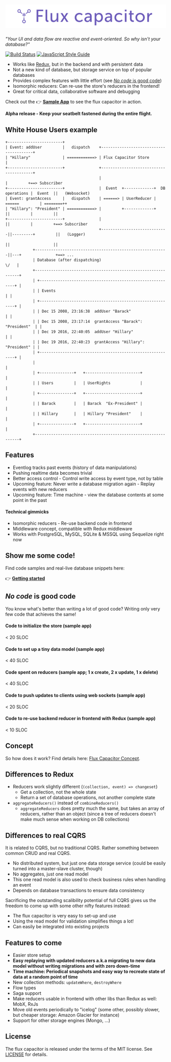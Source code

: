 # ![Flux Capacitor](./flux-capacitor/media/logo-big.png)

*"Your UI and data flow are reactive and event-oriented. So why isn't your database?"*

[![Build Status](https://travis-ci.org/flux-capacitor/flux-capacitor.svg?branch=master)](https://travis-ci.org/flux-capacitor/flux-capacitor)
[![JavaScript Style Guide](https://img.shields.io/badge/code%20style-standard-brightgreen.svg)](http://standardjs.com/)

- Works like <a href="https://github.com/reactjs/redux" rel="nofollow">Redux</a>, but in the backend and with persistent data
- Not a new kind of database, but storage service on top of popular databases
- Provides complex features with little effort (see [*No code* is good code](#no-code-is-good-code))
- Isomorphic reducers: Can re-use the store's reducers in the frontend!
- Great for critical data, collaborative software and debugging

Check out the 👉 [**Sample App**](https://flux-capacitor-notes.now.sh/) to see the flux capacitor in action.

**Alpha release - Keep your seatbelt fastened during the entire flight.**


## White House Users example

```
+------------------------+
| Event: addUser         |   dispatch    +----------------------------------------+
| "Hillary"              | ============> | Flux Capacitor Store                   |
+------------------------+               +----------------------------------------+        
                                         |                                        |         +==> Subscriber
+------------------------+               |  Event  +-------------+  DB operations |  Event  ||   (Websocket)
| Event: grantAccess     |   dispatch    | ======> | UserReducer | ======         | ========++
| "Hillary": "President" | ============> |         +-------------+     ||         |         ||
+------------------------+               |                             ||         |         +==> Subscriber
                                         +-----------------------------||---------+         ||   (Logger)
                                                                       ||                   ||
            +----------------------------------------------------------||---+               +==> ...
            | Database (after dispatching)                             \/   |
            +---------------------------------------------------------------+
            | +-----------------------------------------------------------+ |
            | | Events                                                    | |
            | +-----------------------------------------------------------+ |
            | | Dec 15 2008, 23:16:38  addUser "Barack"                   | |
            | | Dec 15 2008, 23:17:14  grantAccess "Barack": "President"  | |
            | | Dec 19 2016, 22:40:05  addUser "Hillary"                  | |
            | | Dec 19 2016, 22:40:23  grantAccess "Hillary": "President" | |
            | +-----------------------------------------------------------+ |
            |                                                               |
            | +---------------+   +------------------------+                |
            | | Users         |   | UserRights             |                |
            | +---------------+   +------------------------+                |
            | | Barack        |   | Barack  "Ex-President" |                |
            | | Hillary       |   | Hillary "President"    |                |
            | +---------------+   +------------------------+                |
            +---------------------------------------------------------------+
```


## Features

- Eventlog tracks past events (history of data manipulations)
- Pushing realtime data becomes trivial
- Better access control - Control write access by event type, not by table
- Upcoming feature: Never write a database migration again - Replay events with new reducers
- Upcoming feature: Time machine - view the database contents at some point in the past

#### Technical gimmicks

- Isomorphic reducers - Re-use backend code in frontend
- Middleware concept, compatible with Redux middleware
- Works with PostgreSQL, MySQL, SQLite & MSSQL using Sequelize right now


## Show me some code!

Find code samples and real-live database snippets here:

👉 [**Getting started**](./USAGE.md)


## *No code* is good code

You know what's better than writing a lot of good code? Writing only very few code that achieves the same!

#### Code to initialize the store (sample app)
< 20 SLOC

#### Code to set up a tiny data model (sample app)
< 40 SLOC

#### Code spent on reducers (sample app; 1 x create, 2 x update, 1 x delete)
< 40 SLOC

#### Code to push updates to clients using web sockets (sample app)
< 20 SLOC

#### Code to re-use backend reducer in frontend with Redux (sample app)
< 10 SLOC


## Concept

So how does it work? Find details here: [Flux Capacitor Concept](./flux-capacitor/CONCEPT.md).


## Differences to Redux

- Reducers work slightly different (`(collection, event) => changeset`)
  - Get a collection, not the whole state
  - Return a set of database operations, not another complete state
- `aggregateReducers()` instead of `combineReducers()`
  - `aggregateReducers` does pretty much the same, but takes an array of reducers, rather than an object (since a tree of reducers doesn't make much sense when working on DB collections)


## Differences to real CQRS

It is related to CQRS, but no traditional CQRS. Rather something between common CRUD and real CQRS.

- No distributed system, but just one data storage service (could be easily turned into a master-slave cluster, though)
- No aggregates, just one read model
- This one read model is also used to check business rules when handling an event
- Depends on database transactions to ensure data consistency

Sacrificing the outstanding scalibility potential of full CQRS gives us the freedom to come up with some other nifty features instead:

- The flux capacitor is very easy to set-up and use
- Using the read model for validation simplifies things a lot!
- Can easily be integrated into existing projects


## Features to come

- Easier store setup
- **Easy replaying with updated reducers a.k.a migrating to new data model without writing migrations and with zero down-time**
- **Time machine: Periodical snapshots and easy way to recreate state of data at a random point of time**
- New collection methods: `updateWhere`, `destroyWhere`
- Flow types
- Saga support
- Make reducers usable in frontend with other libs than Redux as well: MobX, RxJs
- Move old events periodically to "icelog" (some other, possibly slower, but cheaper storage: Amazon Glacier for instance)
- Support for other storage engines (Mongo, ...)


## License

The flux capacitor is released under the terms of the MIT license. See [LICENSE](./LICENSE) for details.
